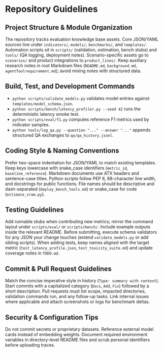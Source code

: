 ﻿# Repository Guidelines

## Project Structure & Module Organization
The repository tracks evaluation knowledge base assets. Core JSON/YAML sources live under `indicators/`, `models/`, `benchmarks/`, and `templates/`. Automation scripts sit in `scripts/` (validation, estimation, bench stubs) and `tools/` (QA logging, deployment notes). Scenario-specific assets go to `scenarios/` and product integrations to `product_lines/`. Keep auxiliary research notes in root Markdown files (`README.md`, `background.md`, `agentToolrequirement.md`); avoid mixing notes with structured data.

## Build, Test, and Development Commands
- `python scripts/validate_models.py` validates model entries against `templates/model_schema.json`.
- `python scripts/bench/latency_profiler.py --seed 42` runs the deterministic latency smoke test.
- `python scripts/eval/f1.py` computes reference F1 metrics used by indicator samples.
- `python tools/log_qa.py --question "..." --answer "..."` appends structured QA exchanges to `qa/qa_history.jsonl`.

## Coding Style & Naming Conventions
Prefer two-space indentation for JSON/YAML to match existing templates. Keep keys lowercase with snake_case identifiers (`metric_id`, `baseline_reference`). Markdown documents use ATX headers and sentence-case titles. Python scripts follow PEP 8, 88-character line width, and docstrings for public functions. File names should be descriptive and dash-separated (`deploy_bench_tools.md`) or snake_case for code (`estimate_vram.py`).

## Testing Guidelines
Add runnable stubs when contributing new metrics; mirror the command layout under `scripts/eval/` or `scripts/bench/`. Include example outputs inside the relevant README. Before submitting, execute schema validators for any JSON your change touches (extend `validate_models.py` or add sibling scripts). When adding tests, keep names aligned with the target metric (`test_latency_profile.json`, `test_toxicity_suite.md`) and update coverage notes in `TODO.md`.

## Commit & Pull Request Guidelines
Match the concise imperative style in history (`Type: summary with context`). Start commits with a capitalized category (`Docs`, `Add`, `Fix`) followed by a short description. Pull requests must list scope, impacted directories, validation commands run, and any follow-up tasks. Link internal issues where applicable and attach screenshots or logs for benchmark deltas.

## Security & Configuration Tips
Do not commit secrets or proprietary datasets. Reference external model cards instead of embedding weights. Document required environment variables in directory-level README files and scrub personal identifiers before uploading traces.
